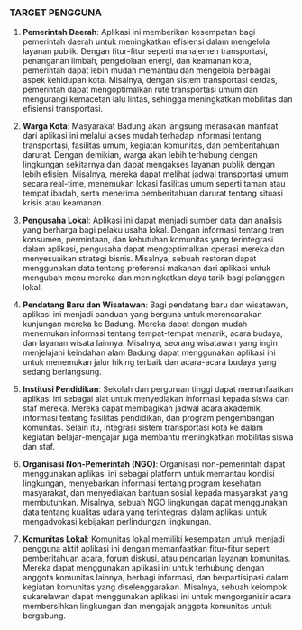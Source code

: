 ### TARGET PENGGUNA

1. **Pemerintah Daerah**: Aplikasi ini memberikan kesempatan bagi pemerintah daerah untuk meningkatkan efisiensi dalam mengelola layanan publik. Dengan fitur-fitur seperti manajemen transportasi, penanganan limbah, pengelolaan energi, dan keamanan kota, pemerintah dapat lebih mudah memantau dan mengelola berbagai aspek kehidupan kota. Misalnya, dengan sistem transportasi cerdas, pemerintah dapat mengoptimalkan rute transportasi umum dan mengurangi kemacetan lalu lintas, sehingga meningkatkan mobilitas dan efisiensi transportasi.

2. **Warga Kota**: Masyarakat Badung akan langsung merasakan manfaat dari aplikasi ini melalui akses mudah terhadap informasi tentang transportasi, fasilitas umum, kegiatan komunitas, dan pemberitahuan darurat. Dengan demikian, warga akan lebih terhubung dengan lingkungan sekitarnya dan dapat mengakses layanan publik dengan lebih efisien. Misalnya, mereka dapat melihat jadwal transportasi umum secara real-time, menemukan lokasi fasilitas umum seperti taman atau tempat ibadah, serta menerima pemberitahuan darurat tentang situasi krisis atau keamanan.

3. **Pengusaha Lokal**: Aplikasi ini dapat menjadi sumber data dan analisis yang berharga bagi pelaku usaha lokal. Dengan informasi tentang tren konsumen, permintaan, dan kebutuhan komunitas yang terintegrasi dalam aplikasi, pengusaha dapat mengoptimalkan operasi mereka dan menyesuaikan strategi bisnis. Misalnya, sebuah restoran dapat menggunakan data tentang preferensi makanan dari aplikasi untuk mengubah menu mereka dan meningkatkan daya tarik bagi pelanggan lokal.

4. **Pendatang Baru dan Wisatawan**: Bagi pendatang baru dan wisatawan, aplikasi ini menjadi panduan yang berguna untuk merencanakan kunjungan mereka ke Badung. Mereka dapat dengan mudah menemukan informasi tentang tempat-tempat menarik, acara budaya, dan layanan wisata lainnya. Misalnya, seorang wisatawan yang ingin menjelajahi keindahan alam Badung dapat menggunakan aplikasi ini untuk menemukan jalur hiking terbaik dan acara-acara budaya yang sedang berlangsung.

5. **Institusi Pendidikan**: Sekolah dan perguruan tinggi dapat memanfaatkan aplikasi ini sebagai alat untuk menyediakan informasi kepada siswa dan staf mereka. Mereka dapat membagikan jadwal acara akademik, informasi tentang fasilitas pendidikan, dan program pengembangan komunitas. Selain itu, integrasi sistem transportasi kota ke dalam kegiatan belajar-mengajar juga membantu meningkatkan mobilitas siswa dan staf.

6. **Organisasi Non-Pemerintah (NGO)**: Organisasi non-pemerintah dapat menggunakan aplikasi ini sebagai platform untuk memantau kondisi lingkungan, menyebarkan informasi tentang program kesehatan masyarakat, dan menyediakan bantuan sosial kepada masyarakat yang membutuhkan. Misalnya, sebuah NGO lingkungan dapat menggunakan data tentang kualitas udara yang terintegrasi dalam aplikasi untuk mengadvokasi kebijakan perlindungan lingkungan.

7. **Komunitas Lokal**: Komunitas lokal memiliki kesempatan untuk menjadi pengguna aktif aplikasi ini dengan memanfaatkan fitur-fitur seperti pemberitahuan acara, forum diskusi, atau pencarian layanan komunitas. Mereka dapat menggunakan aplikasi ini untuk terhubung dengan anggota komunitas lainnya, berbagi informasi, dan berpartisipasi dalam kegiatan komunitas yang diselenggarakan. Misalnya, sebuah kelompok sukarelawan dapat menggunakan aplikasi ini untuk mengorganisir acara membersihkan lingkungan dan mengajak anggota komunitas untuk bergabung.